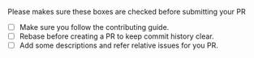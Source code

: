 Please makes sure these boxes are checked before submitting your PR

* [ ] Make sure you follow the contributing guide.
* [ ] Rebase before creating a PR to keep commit history clear.
* [ ] Add some descriptions and refer relative issues for you PR.